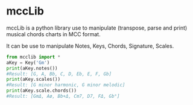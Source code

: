 # mccLib

mccLib is a python library use to manipulate (transpose, parse and print) musical chords charts in MCC format.

It can be use to manipulate Notes, Keys, Chords, Signature, Scales.

```python
from mcclib import *
aKey = Key('Gm')
print(aKey.notes())
#Result: [G, A, Bb, C, D, Eb, E, F, Gb]
print(aKey.scales())
#Result: [G minor harmonic, G minor melodic]
print(aKey.scale.chords())
#Result: [GmΔ, Aø, Bb+Δ, Cm7, D7, FΔ, Gb°]
```



